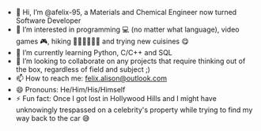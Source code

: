 - 👋 Hi, I’m @afelix-95, a Materials and Chemical Engineer now turned Software Developer
- 👀 I’m interested in programming 💻 (no matter what language), video games 🎮, hiking 🚶🏻‍♂️🚵🏻‍♂️ and trying new cuisines 😋
- 🌱 I’m currently learning Python, C/C++ and SQL
- 💞️ I’m looking to collaborate on any projects that require thinking out of the box, regardless of field and subject ;)
- 📫 How to reach me: felix.alison@outlook.com
- 😄 Pronouns: He/Him/His/Himself
- ⚡ Fun fact: Once I got lost in Hollywood Hills and I might have unknowingly trespassed on a celebrity's property while trying to find my way back to the car 😅

<!---
afelix-95/afelix-95 is a ✨ special ✨ repository because its `README.md` (this file) appears on your GitHub profile.
You can click the Preview link to take a look at your changes.
--->
